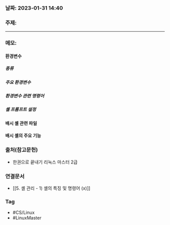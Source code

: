 ### 날짜: 2023-01-31 14:40

### 주제: 
---
### 메모: 
#### 환경변수 
##### 종류
##### 주요 환경변수 
##### 환경변수 관련 명령어 
##### 셸 프롬프트 설정 
#### 배시 셸 관련 파일 
#### 배시 셸의 주요 기능 

### 출처(참고문헌) 
- 한권으로 끝내기 리눅스 마스터 2급

### 연결문서 
- [[5. 셸 관리 - 1) 셸의 특징 및 명령어 (x)]]

### Tag
- #CS/Linux 
- #LinuxMaster 